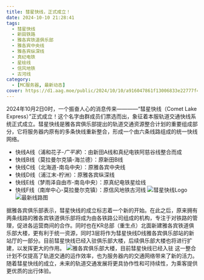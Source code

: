 ```yaml
---
title: 彗星快线，正式成立！
date: 2024-10-10 21:28:41
tags:
  - 彗星快线
  - 新田铁路
  - 雅各宾铁道俱乐部
  - 雅各宾中央线
  - 雅各宾纵深线
  - 真纪电铁
  - 星绘线
  - 信风地铁
  - 古河线
category:
  - [MC服务器, 最新动态]
cover: https://d1.aag.moe/public/2024/10/10/a916047861f13006833e22777f4af040.png
---
```

2024年10月2日0时，一个振奋人心的消息传来————“彗星快线（Comet Lake Express）”正式成立！这个名字由群成员们票选而出，象征着本服轨道交通快线系统正式成立。彗星快线是雅各宾俱乐部提出的轨道交通资源整合计划的重要组成部分，它将服务器内原有的多条快线重新整合，形成一个由六条线路组成的统一快线网络。
* 快线A线（浦和花子-*广平家*）：由新田A线和真纪电铁阿慈谷线整合而成
* 快线B线（莫拉曼尔克镇-海兰德）：原新田B线
* 快线C线（北海道-南岛中央）：原雅各宾中央线
* 快线D线（浦江末-柠洲）：原雅各宾纵深线
* 快线E线（梦雨泽自由市-南岛中央）：原真纪电铁星绘线
* 快线F线（南岸中心-莫拉曼尔克镇）：原信风地铁古河线
![彗星快线Logo](https://d1.aag.moe/public/2024/10/10/77ea30a72528b73a8af2a0601d973c77.png)
![最新线路图](https://d1.aag.moe/public/2024/10/10/4382962b19ef2692c8d5682dcf903a67.png)

据雅各宾俱乐部表示，彗星快线的成立标志着一个新的开始。在此之后，原来拥有两条线路的雅各宾铁道俱乐部将成为由各铁路公司组成的机构，专注于对铁路的管理，促进各运营商间的合作。同时也在KR总部（重生点）北面新建雅各宾铁道俱乐部大楼，更有利于统一资源，同时3层将作为彗星快线D线雅各宾俱乐部站的新站厅的一部分。目前彗星快线已经入驻俱乐部大楼，后续俱乐部大楼也将进行扩建，以发挥更大的作用。
![雅各宾俱乐部大楼，目前彗星快线已经入驻](https://d1.aag.moe/public/2024/10/10/6c0beb95bb2c29de64ffc70404e4d9c4.png)
这一整合计划不仅提高了轨道交通的运作效率，也为服务器内的交通网络带来了新的活力。随着彗星快线的成立，未来的轨道交通发展将更具协作性和可持续性，为乘客提供更优质的出行体验。
